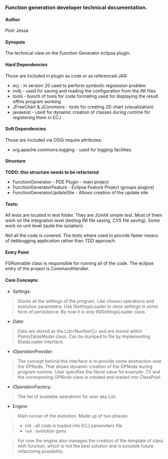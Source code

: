 
### Function generation developer technical documentation.

#### Author
Piotr Jessa

#### Synopsis

The technical view on the Function Generator eclipse plugin.

#### Hard Dependencies

Those are  included in plugin as code or as referenced JAR:

* ecj - in version 20 used to perform symbolic regression problem
* ini4j - used for saving and reading the configuration from the INI files
* tools - bunch of tools for code formating used for displaying the result ofthis program working
* JFreeChart & JCommons - tools for creating 2D chart (visualization)
* javaasist - used for dynamic creation of classes during runtime for registering them in ECJ
	
#### Soft Dependencies 
Those are included via OSGi require attributes:

* org.apache.commons.logging - used for logging facilities
	
#### Structure

**TODO: this structure needs to be refactored**

* FunctionGenerator - PDE Plugin - main project
* FunctionGeneratorFeature - Eclipse Feature Project (groups plugins)
* FunctionGeneratorUpdateSite - Allows creation of the update site

#### Tests:

All tests are located in test folder. They are JUnit4 simple test. Most of them work on the integration level (testing INI file saving, CVS file saving). Some work on unit level (quite the isolation).

Not all the code is covered. The tests where used to provide faster means of debbugging application rather than *TDD* approach.
	
#### Entry Point

FGRunnable class is responsible for running all of the code. The eclipse entry of the project is CommandHandler.

#### Core Concepts:

* *Settings*:
>Stores all the settings of the program. Like chosen operations and evolution parameters. Use ISettingsLoader to store settings in some form of persistence. By now it is only INISettingsLoader class.
	
* *Data*:
>Data are stored as the List<Number[]> and are stored within PointsTableModel class. Can be dumped to file by implementing IDataLoader interface.
	
* *IOperationProvider*: 
>The concept behind this interface is to provide some abstraction over the GPNode. That allows dynamic creation of the GPNode during program runtime. User specifies the literal value for example: 7.0 and the corresponing GPNode class is created and loaded into ClassPool.
		
* *IOperationFactory*:
>The list of available operations for user aka List<IOperationProvider>.

* Engine:
> Main runner of the evolution. Made up of two phases:

> * init : all code is loaded into ECJ parameters file
> * run : evolution goes
		
> For now the engine also manages the creation of the template of class with function, which is not the best solution and is possible future refactoring possibility.